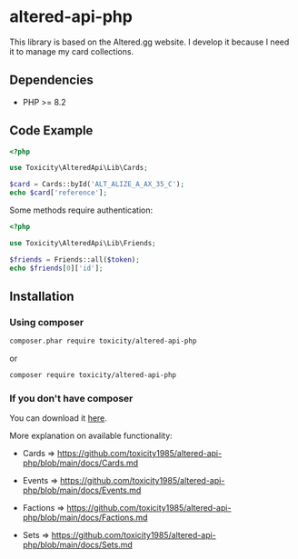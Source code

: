 # altered-api-php
This library is based on the Altered.gg website. I develop it because I need it to manage my card collections.

## Dependencies
- PHP >= 8.2

## Code Example
```php
<?php

use Toxicity\AlteredApi\Lib\Cards;

$card = Cards::byId('ALT_ALIZE_A_AX_35_C');
echo $card['reference'];
```

Some methods require authentication:
```php
<?php

use Toxicity\AlteredApi\Lib\Friends;

$friends = Friends::all($token);
echo $friends[0]['id'];
```


## Installation

### Using composer

```sh
composer.phar require toxicity/altered-api-php
```
or
```sh
composer require toxicity/altered-api-php
```

### If you don't have composer
You can download it [here](https://getcomposer.org/download/).

More explanation on available functionality:

- Cards => https://github.com/toxicity1985/altered-api-php/blob/main/docs/Cards.md

- Events => https://github.com/toxicity1985/altered-api-php/blob/main/docs/Events.md

- Factions => https://github.com/toxicity1985/altered-api-php/blob/main/docs/Factions.md

- Sets => https://github.com/toxicity1985/altered-api-php/blob/main/docs/Sets.md
